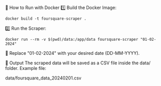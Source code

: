 🚀 How to Run with Docker
1️⃣ Build the Docker Image:
```
docker build -t foursquare-scraper .
```

2️⃣ Run the Scraper:
```
docker run --rm -v $(pwd)/data:/app/data foursquare-scraper "01-02-2024"
```
📌 Replace "01-02-2024" with your desired date (DD-MM-YYYY).

📂 Output
The scraped data will be saved as a CSV file inside the data/ folder.
Example file:

data/foursquare_data_20240201.csv
